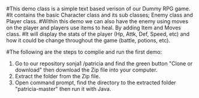 #This demo class is a simple text based verison of our Dummy RPG game.
#It contains the basic Character class and its sub classes; Enemy class and Player class.
#Within this demo we can also have the enemy using moves on the player and players use items to heal. By adding Item and Moves class.
#It will display the stats of the player (Hp, Attk, Def, Speed, etc) and how it could be change throughout the game (battle, potions, etc).

#The following are the steps to complie and run the first demo:
1. Go to our repository  sonja1 /patricia and find the green button "Clone or download" then download the Zip file into your computer.
2. Extract the folder from the Zip file.
3. Open command prompt, find the directory to the extracted folder "patricia-master" then run it with Java.
